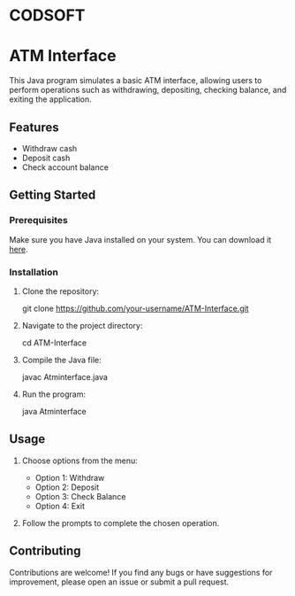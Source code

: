 # CODSOFT

# ATM Interface

This Java program simulates a basic ATM interface, allowing users to perform operations such as withdrawing, depositing, checking balance, and exiting the application.

## Features

- Withdraw cash
- Deposit cash
- Check account balance

## Getting Started

### Prerequisites

Make sure you have Java installed on your system. You can download it [here](https://www.java.com/en/download/).

### Installation

1. Clone the repository:

   git clone https://github.com/your-username/ATM-Interface.git


2. Navigate to the project directory:

   cd ATM-Interface

3. Compile the Java file:

   javac Atminterface.java

4. Run the program:

   java Atminterface

## Usage

1. Choose options from the menu:
   - Option 1: Withdraw
   - Option 2: Deposit
   - Option 3: Check Balance
   - Option 4: Exit

2. Follow the prompts to complete the chosen operation.

## Contributing

Contributions are welcome! If you find any bugs or have suggestions for improvement, please open an issue or submit a pull request.
